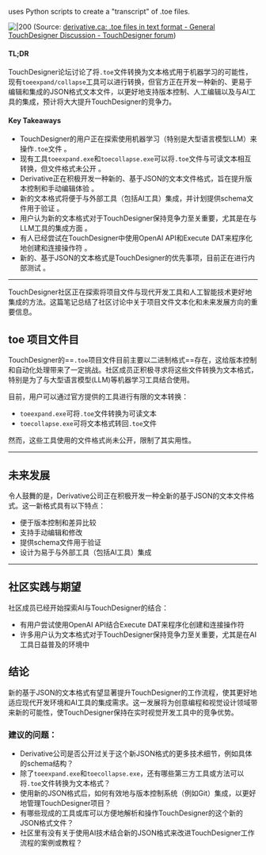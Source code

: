 uses Python scripts to create a "transcript" of .toe files.

![|200](https://forum.derivative.ca/uploads/default/original/2X/0/0f9374e3f55a2185ea2b58a49f65c2c87e14cb3e.png)
(Source: [derivative.ca: .toe files in text format - General TouchDesigner Discussion - TouchDesigner forum](https://forum.derivative.ca/t/toe-files-in-text-format/309048))

#### TL;DR
TouchDesigner论坛讨论了将`.toe`文件转换为文本格式用于机器学习的可能性，现有`toeexpand/collapse`工具可以进行转换，但官方正在开发一种新的、更易于编辑和集成的JSON格式文本文件，以更好地支持版本控制、人工编辑以及与AI工具的集成，预计将大大提升TouchDesigner的竞争力。

#### Key Takeaways
*   TouchDesigner的用户正在探索使用机器学习（特别是大型语言模型LLM）来操作`.toe`文件 。
*   现有工具`toeexpand.exe`和`toecollapse.exe`可以将`.toe`文件与可读文本相互转换，但文件格式未公开 。
*   Derivative正在积极开发一种新的、基于JSON的文本文件格式，旨在提升版本控制和手动编辑体验 。
*   新的文本格式将便于与外部工具（包括AI工具）集成，并计划提供schema文件用于验证 。
*   用户认为新的文本格式对于TouchDesigner保持竞争力至关重要，尤其是在与LLM工具的集成方面 。
*   有人已经尝试在TouchDesigner中使用OpenAI API和Execute DAT来程序化地创建和连接操作符 。
*   新的、基于JSON的文本格式是TouchDesigner的优先事项，目前正在进行内部测试 。


---


TouchDesigner社区正在探索将项目文件与现代开发工具和人工智能技术更好地集成的方法。这篇笔记总结了社区讨论中关于项目文件文本化和未来发展方向的重要信息。

## toe 项目文件目

TouchDesigner的==`.toe`项目文件目前主要以二进制格式==存在，这给版本控制和自动化处理带来了一定挑战。社区成员正积极寻求将这些文件转换为文本格式，特别是为了与大型语言模型(LLM)等机器学习工具结合使用。

目前，用户可以通过官方提供的工具进行有限的文本转换：
- `toeexpand.exe`可将`.toe`文件转换为可读文本
- `toecollapse.exe`可将文本格式转回`.toe`文件

然而，这些工具使用的文件格式尚未公开，限制了其实用性。



---


## 未来发展

令人鼓舞的是，Derivative公司正在积极开发一种全新的基于JSON的文本文件格式。这一新格式具有以下特点：

- 便于版本控制和差异比较
- 支持手动编辑和修改
- 提供schema文件用于验证
- 设计为易于与外部工具（包括AI工具）集成


---



## 社区实践与期望

社区成员已经开始探索AI与TouchDesigner的结合：
- 有用户尝试使用OpenAI API结合Execute DAT来程序化创建和连接操作符
- 许多用户认为文本格式对于TouchDesigner保持竞争力至关重要，尤其是在AI工具日益普及的环境中

## 结论

新的基于JSON的文本格式有望显著提升TouchDesigner的工作流程，使其更好地适应现代开发环境和AI工具的集成需求。这一发展将为创意编程和视觉设计领域带来新的可能性，使TouchDesigner保持在实时视觉开发工具中的竞争优势。

### 建议的问题：
- Derivative公司是否公开过关于这个新JSON格式的更多技术细节，例如具体的schema结构？
- 除了`toeexpand.exe`和`toecollapse.exe`，还有哪些第三方工具或方法可以将`.toe`文件转换为文本格式？
- 使用新的JSON格式后，如何有效地与版本控制系统（例如Git）集成，以更好地管理TouchDesigner项目？
- 有哪些现成的工具或库可以方便地解析和操作TouchDesigner的这个新的JSON格式文件？
- 社区里有没有关于使用AI技术结合新的JSON格式来改进TouchDesigner工作流程的案例或教程？
